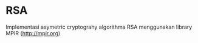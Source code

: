 RSA
===

Implementasi asymetric cryptograhy algorithma RSA menggunakan library MPIR (http://mpir.org)
